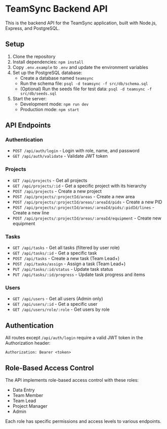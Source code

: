 
# TeamSync Backend API

This is the backend API for the TeamSync application, built with Node.js, Express, and PostgreSQL.

## Setup

1. Clone the repository
2. Install dependencies: `npm install`
3. Copy `.env.example` to `.env` and update the environment variables
4. Set up the PostgreSQL database:
   - Create a database named `teamsync`
   - Run the schema file: `psql -d teamsync -f src/db/schema.sql`
   - (Optional) Run the seeds file for test data: `psql -d teamsync -f src/db/seeds.sql`
5. Start the server:
   - Development mode: `npm run dev`
   - Production mode: `npm start`

## API Endpoints

### Authentication

- `POST /api/auth/login` - Login with role, name, and password
- `GET /api/auth/validate` - Validate JWT token

### Projects

- `GET /api/projects` - Get all projects
- `GET /api/projects/:id` - Get a specific project with its hierarchy
- `POST /api/projects` - Create a new project
- `POST /api/projects/:projectId/areas` - Create a new area
- `POST /api/projects/:projectId/areas/:areaId/pids` - Create a new PID
- `POST /api/projects/:projectId/areas/:areaId/pids/:pidId/lines` - Create a new line
- `POST /api/projects/:projectId/areas/:areaId/equipment` - Create new equipment

### Tasks

- `GET /api/tasks` - Get all tasks (filtered by user role)
- `GET /api/tasks/:id` - Get a specific task
- `POST /api/tasks` - Create a new task (Team Lead+)
- `POST /api/tasks/assign` - Assign a task (Team Lead+)
- `PUT /api/tasks/:id/status` - Update task status
- `PUT /api/tasks/:id/progress` - Update task progress and items

### Users

- `GET /api/users` - Get all users (Admin only)
- `GET /api/users/:id` - Get a specific user
- `GET /api/users/role/:role` - Get users by role

## Authentication

All routes except `/api/auth/login` require a valid JWT token in the Authorization header:

```
Authorization: Bearer <token>
```

## Role-Based Access Control

The API implements role-based access control with these roles:
- Data Entry
- Team Member
- Team Lead
- Project Manager
- Admin

Each role has specific permissions and access levels to various endpoints.
